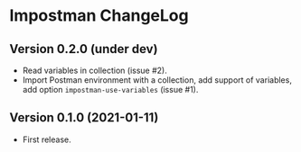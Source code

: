 # Impostman ChangeLog

## Version 0.2.0 (under dev)

- Read variables in collection (issue #2).
- Import Postman environment with a collection, add support of variables, add option `impostman-use-variables` (issue #1).

## Version 0.1.0 (2021-01-11)

- First release.

